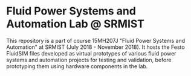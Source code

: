 # Fluid Power Systems and Automation Lab @ SRMIST

This repository is a part of course 15MH207J "Fluid Power Systems and Automation" at SRMIST (July 2018 - November 2018). It hosts the Festo FluidSIM files developed as virtual prototypes of various fluid power systems and automation projects for testing and validation, before prototyping them using hardware components in the lab.
